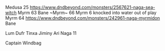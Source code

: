 Medusa 25 https://www.dndbeyond.com/monsters/2567621-naga-sea-witch
Myrm 63 Bane
~Myrm~ 66
Myrm 6 knocked into water out of play
Myrm 64 https://www.dndbeyond.com/monsters/242961-naga-myrmidon Bane

Lum
Dufr
Tinxa
Jiminy
Ari
Naga 11

Captain Windbag